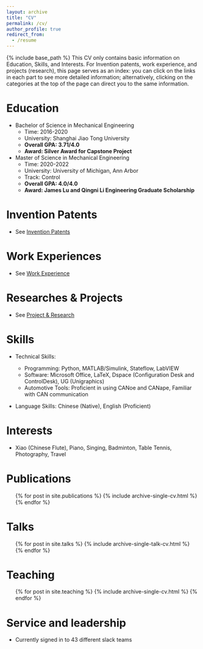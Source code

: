 ```yaml
---
layout: archive
title: "CV"
permalink: /cv/
author_profile: true
redirect_from:
  - /resume
---
```


{% include base_path %}
This CV only contains basic information on Education, Skills, and Interests. For Invention patents, work experience, and projects (research), this page serves as an index: you can click on the links in each part to see more detailed information; alternatively, clicking on the categories at the top of the page can direct you to the same information.

Education
======
* Bachelor of Science in Mechanical Engineering
   * Time:  2016-2020
   * University: Shanghai Jiao Tong University
   * **Overall GPA: 3.71/4.0**
   * **Award: Silver Award for Capstone Project**
* Master of Science in Mechanical Engineering
   * Time: 2020-2022
   * University: University of Michigan, Ann Arbor
   * Track: Control
   * **Overall GPA: 4.0/4.0**
   * **Award: James Lu and Qingni Li Engineering Graduate Scholarship**

Invention Patents
======
* See [Invention Patents](https://wqrydqk.github.io/patents/)


Work Experiences
======
* See [Work Experience](https://wqrydqk.github.io/workexperience/)

Researches & Projects
======
* See [Project & Research](HTTP://)
  
Skills
======
* Technical Skills:
   * Programming: Python, MATLAB/Simulink, Stateflow, LabVIEW 
   * Software: Microsoft Office, LaTeX, Dspace (Configuration Desk and ControlDesk), UG 
           (Unigraphics) 
  * Automotive Tools: Proficient in using CANoe and CANape, Familiar with CAN communication
 
* Language Skills: Chinese (Native), English (Proficient) 

Interests
======
* Xiao (Chinese Flute), Piano, Singing, Badminton, Table Tennis, Photography, Travel 


Publications
======
  <ul>{% for post in site.publications %}
    {% include archive-single-cv.html %}
  {% endfor %}</ul>
  
Talks
======
  <ul>{% for post in site.talks %}
    {% include archive-single-talk-cv.html %}
  {% endfor %}</ul>
  
Teaching
======
  <ul>{% for post in site.teaching %}
    {% include archive-single-cv.html %}
  {% endfor %}</ul>
  
Service and leadership
======
* Currently signed in to 43 different slack teams
